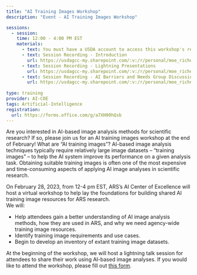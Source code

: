 ```yaml
---
title: "AI Training Images Workshop"
description: "Event - AI Training Images Workshop"

sessions: 
  - session:
    time: 12:00 - 4:00 PM EST
    materials: 
      - text: You must have a USDA account to access this workshop's recordings.
      - text: Session Recording - Introduction
        url: https://usdagcc-my.sharepoint.com/:v:/r/personal/moe_richert_usda_gov/Documents/Stream%20Migrated%20Videos/2023%20AI%20Training%20Images%20Workshop%20-%20Introduction-20230321_045040.mp4?csf=1&web=1&e=QezCKO&nav=eyJyZWZlcnJhbEluZm8iOnsicmVmZXJyYWxBcHAiOiJTdHJlYW1XZWJBcHAiLCJyZWZlcnJhbFZpZXciOiJTaGFyZURpYWxvZy1MaW5rIiwicmVmZXJyYWxBcHBQbGF0Zm9ybSI6IldlYiIsInJlZmVycmFsTW9kZSI6InZpZXcifX0%3D
      - text: Session Recording - Lightning Presentations
        url: https://usdagcc-my.sharepoint.com/:v:/r/personal/moe_richert_usda_gov/Documents/Stream%20Migrated%20Videos/2023%20AI%20Training%20Images%20Workshop%20-%20Lightning%20Presentations-20230321_045050.mp4?csf=1&web=1&e=FUYKTX&nav=eyJyZWZlcnJhbEluZm8iOnsicmVmZXJyYWxBcHAiOiJTdHJlYW1XZWJBcHAiLCJyZWZlcnJhbFZpZXciOiJTaGFyZURpYWxvZy1MaW5rIiwicmVmZXJyYWxBcHBQbGF0Zm9ybSI6IldlYiIsInJlZmVycmFsTW9kZSI6InZpZXcifX0%3D
      - text: Session Recording - AI Barriers and Needs Group Discussion
        url: https://usdagcc-my.sharepoint.com/:v:/r/personal/moe_richert_usda_gov/Documents/Stream%20Migrated%20Videos/2023%20AI%20Training%20Images%20Workshop%20-%20Discussion-20230323_071705.mp4?csf=1&web=1&e=ch1Me7&nav=eyJyZWZlcnJhbEluZm8iOnsicmVmZXJyYWxBcHAiOiJTdHJlYW1XZWJBcHAiLCJyZWZlcnJhbFZpZXciOiJTaGFyZURpYWxvZy1MaW5rIiwicmVmZXJyYWxBcHBQbGF0Zm9ybSI6IldlYiIsInJlZmVycmFsTW9kZSI6InZpZXcifX0%3D
    
type: training
provider: AI-COE
tags: Artificial-Intelligence
registration:
  url: https://forms.office.com/g/a7XH90hQsb
---
```


Are you interested in AI-based image analysis methods for scientific research?  If so, please join us for an AI training images workshop at the end of February!  <!--excerpt-->
What are “AI training images”?  AI-based image analysis techniques typically require relatively large image datasets – “training images” – to help the AI system improve its performance on a given analysis task.  Obtaining suitable training images is often one of the most expensive and time-consuming aspects of applying AI image analyses in scientific research. 

On February 28, 2023, from 12-4 pm EST, ARS’s AI Center of Excellence will host a virtual workshop to help lay the foundations for building shared AI training image resources for ARS research.  
We will: 
* Help attendees gain a better understanding of AI image analysis methods, how they are used in ARS, and why we need agency-wide training image resources.
* Identify training image requirements and use cases.
* Begin to develop an inventory of extant training image datasets.  

At the beginning of the workshop, we will host a lightning talk session for attendees to share their work using AI-based image analyses.  If you would like to attend the workshop, please fill out [this form](https://forms.office.com/g/a7XH90hQsb). 
